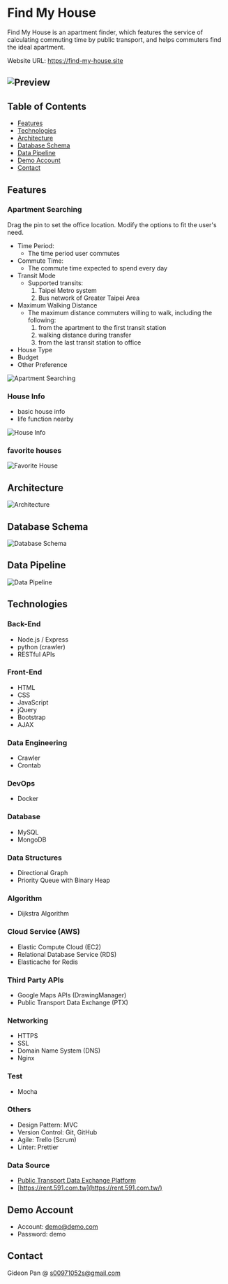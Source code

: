 # Find My House

Find My House is an apartment finder,
which features the service of
calculating commuting time by public
transport, and helps commuters find the
ideal apartment.

Website URL: https://find-my-house.site

## ![Preview](./public/assets/readme/preview.jpeg)

## Table of Contents

- [Features](#Features)
- [Technologies](#Technologies)
- [Architecture](#Architecture)
- [Database Schema](#Database-Schema)
- [Data Pipeline](#Data-Pipeline)
- [Demo Account](#Demo-Account)
- [Contact](#Contact)



## Features

### Apartment Searching

Drag the pin to set the office location.
Modify the options to fit the user's need.

- Time Period:
  - The time period user commutes
- Commute Time:
  - The commute time expected to spend every day
- Transit Mode
  - Supported transits:
    1. Taipei Metro system
    2. Bus network of Greater Taipei Area
- Maximum Walking Distance
  - The maximum distance commuters willing to walk, including the following:
    1. from the apartment to the first transit station
    2. walking distance during transfer
    3. from the last transit station to office
- House Type
- Budget
- Other Preference


![Apartment Searching](./public/assets/readme/search.gif)

### House Info

- basic house info
- life function nearby

![House Info](./public/assets/readme/detail.gif)

### favorite houses
![Favorite House](./public/assets/readme/favorite.gif)


## Architecture

![Architecture](./public/assets/readme/structure.jpg)

## Database Schema

![Database Schema](./public/assets/readme/schema.png)

## Data Pipeline

![Data Pipeline](./public/assets/readme/data_pipeline.png)
## Technologies

### Back-End

- Node.js / Express
- python (crawler)
- RESTful APIs

### Front-End

- HTML
- CSS
- JavaScript
- jQuery
- Bootstrap
- AJAX

### Data Engineering

- Crawler
- Crontab

### DevOps

- Docker

### Database

- MySQL
- MongoDB

### Data Structures

- Directional Graph
- Priority Queue with Binary Heap

### Algorithm

- Dijkstra Algorithm

### Cloud Service (AWS)

- Elastic Compute Cloud (EC2)
- Relational Database Service (RDS)
- Elasticache for Redis

### Third Party APIs

- Google Maps APIs (DrawingManager)
- Public Transport Data Exchange (PTX)

### Networking

- HTTPS
- SSL
- Domain Name System (DNS)
- Nginx

### Test

- Mocha

### Others

- Design Pattern: MVC
- Version Control: Git, GitHub
- Agile: Trello (Scrum)
- Linter: Prettier

### Data Source

- [Public Transport Data Exchange Platform](https://ptx.transportdata.tw)
- [https://rent.591.com.tw](https://rent.591.com.tw/)



## Demo Account

- Account: demo@demo.com
- Password: demo

## Contact

Gideon Pan @ s00971052s@gmail.com
